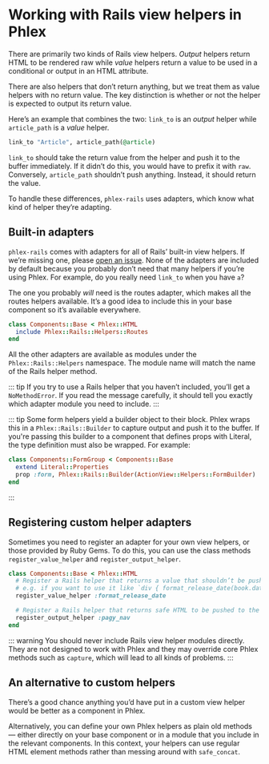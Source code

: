 # Working with Rails view helpers in Phlex

There are primarily two kinds of Rails view helpers. _Output_ helpers return HTML to be rendered raw while _value_ helpers return a value to be used in a conditional or output in an HTML attribute.

There are also helpers that don’t return anything, but we treat them as value helpers with no return value. The key distinction is whether or not the helper is expected to output its return value.

Here’s an example that combines the two: `link_to` is an _output_ helper while `article_path` is a _value_ helper.

```ruby
link_to "Article", article_path(@article)
```

`link_to` should take the return value from the helper and push it to the buffer immediately. If it didn’t do this, you would have to prefix it with `raw`. Conversely, `article_path` shouldn’t push anything. Instead, it should return the value.

To handle these differences, `phlex-rails` uses adapters, which know what kind of helper they’re adapting.

## Built-in adapters

`phlex-rails` comes with adapters for all of Rails’ built-in view helpers. If we’re missing one, please [open an issue](https://github.com/phlex-ruby/phlex-rails/issues/new). None of the adapters are included by default because you probably don’t need that many helpers if you’re using Phlex. For example, do you really need `link_to` when you have `a`?

The one you probably _will_ need is the routes adapter, which makes all the routes helpers available. It’s a good idea to include this in your base component so it’s available everywhere.

```ruby
class Components::Base < Phlex::HTML
  include Phlex::Rails::Helpers::Routes
end
```

All the other adapters are available as modules under the `Phlex::Rails::Helpers` namespace. The module name will match the name of the Rails helper method.

::: tip
If you try to use a Rails helper that you haven’t included, you’ll get a `NoMethodError`. If you read the message carefully, it should tell you exactly which adapter module you need to include.
:::

::: tip
Some form helpers yield a builder object to their block. Phlex wraps this in a `Phlex::Rails::Builder` to capture output and push it to the buffer. If you're passing this builder to a component that defines props with Literal, the type definition must also be wrapped. For example:

```ruby
class Components::FormGroup < Components::Base
  extend Literal::Properties
  prop :form, Phlex::Rails::Builder(ActionView::Helpers::FormBuilder)
end
```
:::

## Registering custom helper adapters

Sometimes you need to register an adapter for your own view helpers, or those provided by Ruby Gems. To do this, you can use the class methods `register_value_helper` and `register_output_helper`.

```ruby
class Components::Base < Phlex::HTML
  # Register a Rails helper that returns a value that shouldn’t be pushed to the output buffer.
  # e.g. if you want to use it like `div { format_release_date(book.date) }`
  register_value_helper :format_release_date

  # Register a Rails helper that returns safe HTML to be pushed to the output buffer.
  register_output_helper :pagy_nav
end
```

::: warning
You should never include Rails view helper modules directly. They are not designed to work with Phlex and they may override core Phlex methods such as `capture`, which will lead to all kinds of problems.
:::

## An alternative to custom helpers

There’s a good chance anything you’d have put in a custom view helper would be better as a component in Phlex.

Alternatively, you can define your own Phlex helpers as plain old methods — either directly on your base component or in a module that you include in the relevant components. In this context, your helpers can use regular HTML element methods rather than messing around with `safe_concat`.
